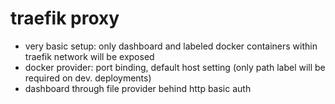# traefik proxy
- very basic setup: only dashboard and labeled docker containers within traefik network will be exposed
- docker provider: port binding, default host setting (only path label will be required on dev. deployments)
- dashboard through file provider behind http basic auth


